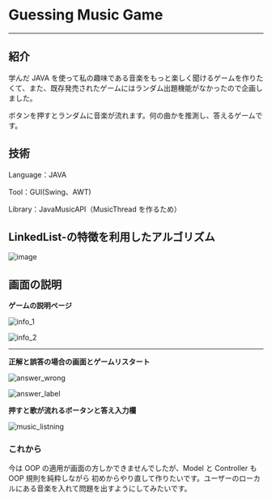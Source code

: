 # Guessing Music Game

---

## 紹介

学んだ JAVA を使って私の趣味である音楽をもっと楽しく聞けるゲームを作りたくて、また、既存発売されたゲームにはランダム出題機能がなかったので企画しました。

ボタンを押すとランダムに音楽が流れます。何の曲かを推測し、答えるゲームです。

## 技術

Language：JAVA

Tool：GUI(Swing、AWT)

Library：JavaMusicAPI（MusicThread を作るため）

## LinkedList-の特徴を利用したアルゴリズム

![image](https://user-images.githubusercontent.com/33077726/56746533-5be63380-67b7-11e9-9396-c50b48a526a5.png)

## 画面の説明

**ゲームの説明ページ**

![info_1](https://user-images.githubusercontent.com/33077726/56746636-8df79580-67b7-11e9-9025-90151d9c0e31.png)

![info_2](https://user-images.githubusercontent.com/33077726/56746674-a49dec80-67b7-11e9-9bf3-5810f5e67385.png)

---

**正解と誤答の場合の画面とゲームリスタート**

![answer_wrong](https://user-images.githubusercontent.com/33077726/56746718-bd0e0700-67b7-11e9-8505-6dee506e3c9b.png)

![answer_label](https://user-images.githubusercontent.com/33077726/56746720-bda69d80-67b7-11e9-9c15-64f0337bd46c.png)

**押すと歌が流れるボータンと答え入力欄**

![music_listning](https://user-images.githubusercontent.com/33077726/56746799-dc0c9900-67b7-11e9-83aa-4552137ea9df.jpg)

### これから

今は OOP の適用が画面の方しかできませんでしたが、Model と Controller も OOP 規則を純粋しながら
初めからやり直して作りたいです。ユーザーのローカルにある音楽を入れて問題を出すようにしてみたいです。
